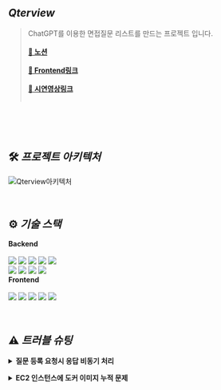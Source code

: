 ## **_Qterview_**
>ChatGPT를 이용한 면접질문 리스트를 만드는 프로젝트 입니다.<br/><br/>
>**[📎 노션](https://flawless-earwig-06e.notion.site/Qterview-769fac71b5ae4fa3b869c448e9679af2)**<br/><br/>
>**[📎 Frontend링크](https://github.com/Qterview/front-vue)**<br/><br/>
>**[📎 시연영상링크](https://youtu.be/rMbDAtmmTZk)**<br/><br/>

<br/>


<br/>


<br/>

## 🛠️ **_프로젝트 아키텍처_**
![Qterview아키텍처](https://user-images.githubusercontent.com/98438390/218460483-206e3585-b6dd-40e2-b8a5-737241f5d170.png)


<br/>



## ⚙️ **_기술 스택_**

**Backend**<br /><br />
<img src="https://img.shields.io/badge/Nest.js-E0234E?style=for-the-badge&logo=NestJS&logoColor=white">
<img src="https://img.shields.io/badge/TypeScript-3178C6?style=for-the-badge&logo=TypeScript&logoColor=black">
<img src="https://img.shields.io/badge/MongoDB-47A248?style=for-the-badge&logo=MongoDB&logoColor=white">
<img src="https://img.shields.io/badge/Mongoose-871618?style=for-the-badge&logo=MongoDB&logoColor=white">
<img src="https://img.shields.io/badge/Socket.io-010101?style=for-the-badge&logo=Socket.io&logoColor=white">
<br/>
<img src="https://img.shields.io/badge/Amazon EC2-FF9900?style=for-the-badge&logo=Amazon EC2&logoColor=white">
<img src="https://img.shields.io/badge/Docker-2496ED?style=for-the-badge&logo=Docker&logoColor=white">
<img src="https://img.shields.io/badge/GitHub-181717?style=for-the-badge&logo=GitHub&logoColor=white">
<img src="https://img.shields.io/badge/GitHub Actions-2088FF?style=for-the-badge&logo=GitHub Actions&logoColor=white">
<br/>
**Frontend**<br /><br />
<img src="https://img.shields.io/badge/Vue.js-4FC08D?style=for-the-badge&logo=Vue.js&logoColor=white">
<img src="https://img.shields.io/badge/Nuxt.js-00DC82?style=for-the-badge&logo=Nuxt.js&logoColor=white">
<img src="https://img.shields.io/badge/Sass-CC6699?style=for-the-badge&logo=Sass&logoColor=white">
<img src="https://img.shields.io/badge/Socket.io-010101?style=for-the-badge&logo=Socket.io&logoColor=white">
<img src="https://img.shields.io/badge/Docker-2496ED?style=for-the-badge&logo=Docker&logoColor=white">




<br/>

## ⚠️ **_트러블 슈팅_**
**<details><summary>질문 등록 요청시 응답 비동기 처리</summary>**

❗**문제**: 사용자가 질문 등록 요청시 응답을 오래 기다려야 하는 문제.<br/>
<br/>
❓**원인**: 질문 등록시 서버에서 ChatGPT에게 질문을 요청하고 받아온 데이터를 게시물로 등록하게 되어 있으나, 요청하는 질문과 API상황에 따라 ChatGPT에게서 부터 데이터를 받는 시간이  오래 소모됨.<br/>
<br/>
💡**문제 해결**: 사용자가 응답을 기다리는 동안 페이지를 이용할 수 없기 때문에 요청작업을 비동기 처리하고 사용자에게는 요청등록완료 메세지를 바로 리턴. 작업 처리가 완료되어 게시물이 등록 되었을때는 socket.io를 사용하여 사용자에게 게시물 등록 완료를 알림.
<br/>
</details>

**<details><summary>EC2 인스턴스에 도커 이미지 누적 문제</summary>**

❗**문제**: 인스턴스의 용량 부족 현상이 발생하여 자동배포에 실패하는 이슈 발생.<br/>
<br/>
❓**원인**: `docker system df`를 통해 도커 디스크 사용량을 확인해 보니 미사용 Docker이미지가 누적되어 발생한 현상임을 알게됨.<br/>
<br/>
💡**문제 해결**: 깃액션을 통한 자동배포시 스크립트를 이용해 미사용 이미지를 자동 삭제 하도록 처리 하여 공간을 확보.<br/>
<br/>

</details>


